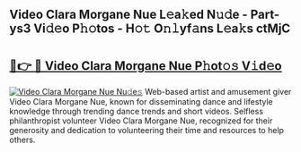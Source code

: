 ## Video Clara Morgane Nue L𝚎a𝚔ed N𝚞𝚍e - Part-ys3 Vi𝚍𝚎o P𝚑𝚘tos - H𝚘𝚝 O𝚗𝚕yf𝚊ns L𝚎a𝚔s ctMjC

# <h2><a href="http://kfdtcd.oniu.top/?m=Video+Clara+Morgane+Nue">🔗👉 🔴 Video Clara Morgane Nue P𝚑ot𝚘𝚜 V𝚒d𝚎o</a></h2>

[![Video Clara Morgane Nue Nu𝚍e𝚜](https://i.imgur.com/0qMVB7G.gif)](http://kfdtcd.oniu.top/?m=Video+Clara+Morgane+Nue)
Web-based artist and amusement giver Video Clara Morgane Nue, known for disseminating dance and lifestyle knowledge through trending dance trends and short videos. Selfless philanthropist volunteer Video Clara Morgane Nue, recognized for their generosity and dedication to volunteering their time and resources to help others.  
